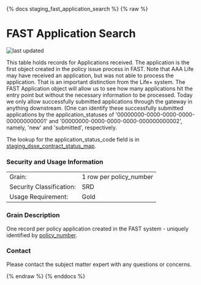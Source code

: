 {% docs staging_fast_application_search %}
{% raw %}

# FAST Application Search

![last updated](assets/update_badges/staging_fast_application_search.svg)

This table holds records for Applications received. The application is the first object created in
the policy issue process in FAST. Note that AAA Life may have received an application, but was not
able to process the application. That is an important distinction from the Life+ system.
The FAST Application object will allow us to see how many applications hit the entry point but
without the necessary information to be processed. Today we only allow successfully submitted 
applications through the gateway in anything downstream. (One can identify these successfully
submitted applications by the application_statuses of
'00000000-0000-0000-0000-000000000001' and '00000000-0000-0000-0000-000000000002', namely,
'new' and 'submitted', respectively.

The lookup for the application_status_code field is in 
[staging_dsse_contract_status_map](#!/model/model.aaa_life_data_platform.staging_dsse_contract_status_map).

### Security and Usage Information
|     |     |
| --- | --- |
| Grain:                   | 1 row per policy_number |
| Security Classification: | SRD |
| Usage Requirement:       | Gold |

### Grain Description
One record per policy application created in the FAST system - uniquely identified by 
[policy_number](#!/exposure/docs.business_glossary.glossary#policy_number).

### Contact
Please contact the subject matter expert with any questions or concerns.

{% endraw %}
{% enddocs %}